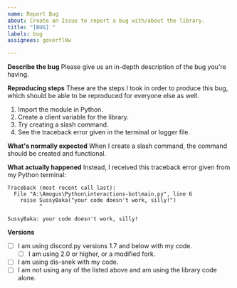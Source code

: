 ```yaml
---
name: Report Bug
about: Create an Issue to report a bug with/about the library.
title: "[BUG] "
labels: bug
assignees: goverfl0w

---
```


**Describe the bug**
Please give us an in-depth description of the bug you're having.

**Reproducing steps**
These are the steps I took in order to produce this bug, which should be able to be reproduced for everyone else as well.

1. Import the module in Python.
2. Create a client variable for the library.
3. Try creating a slash command.
4. See the traceback error given in the terminal or logger file.

**What's normally expected**
When I create a slash command, the command should be created and functional.

**What actually happened**
Instead, I received this traceback error given from my Python terminal:

```
Traceback (most recent call last):
  File "A:\Amogus\Python\interactions-bot\main.py", line 6
    raise SussyBaka("your code doesn't work, silly!")
          ^

SussyBaka: your code doesn't work, silly!
```

**Versions**
- [ ] I am using discord.py versions 1.7 and below with my code.
    - [ ] I am using 2.0 or higher, or a modified fork.
- [ ] I am using dis-snek with my code.
- [ ] I am not using any of the listed above and am using the library code alone.
